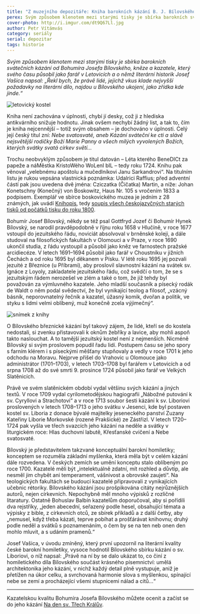 ```yaml
---
title: "Z muzejního depozitáře: Kniha barokních kázání B. J. Bílovského"
perex: Svým způsobem klenotem mezi starými tisky je sbírka barokních svátečních kázání od Bohumíra Josefa Bílovského, kněze a kazatele, který svého času působil jako farář v Letovicích.
cover-photo: http://i.imgur.com/dt9Q67Ll.jpg
author: Petr Vítámvás
category: seriály
serial: depozitar
tags: historie
---
```


*Svým způsobem klenotem mezi starými tisky je sbírka barokních svátečních kázání od Bohumíra Josefa Bílovského, kněze a kazatele, který svého času působil jako farář v Letovicích a o němž literární historik Josef Vašica napsal: „Řekl bych, že právě lidé, jejichž vkus klade nejvyšší požadavky na literární dílo, najdou u Bílovského ukojení, jako zřídka kde jinde.“*

<img src="http://i.imgur.com/dt9Q67L.jpg" alt="letovický kostel" class="img-responsive img-popup" data-author="Petr Vítámvás">

Kniha není zachována v úplnosti, chybí jí desky, což ji z hlediska antikvárního snižuje hodnotu. Jinak ovšem nechybí žádný list, a tak to, čím je kniha nejcennější – totiž svým obsahem – je dochováno v úplnosti. Celý její český titul zní: *Nebe svatosvaté, aneb Kázání sváteční ke cti a slávě nejsvětější rodičky Boží Marie Panny a všech milých vyvolených Božích, kterých svátky svatá církev světí…*

Trochu neobvyklým způsobem je titul datován – Léta kterého BeneDICt za papeže a náMěstka KristoWého WoLenI bIL – tedy roku 1724. Knihu pak věnoval „velebnému apoštolu a mučedlníkovi Janu Sarkandrovi“. Na titulním listu je rukou vepsána vlastnická poznámka: Udalrici Raffius; před adventní částí pak jsou uvedena dvě jména: Cziczatka (Čičatka) Martin, a níže: Johan Konetschny (Konečný) von Boskowitz, Haus Nr. 105 s vročením 1833 a podpisem. Exemplář ve sbírce boskovického muzea je jedním z 28 známých, jak uvádí [Knihopis](http://www.knihopis.cz), tedy [soupis všech českojazyčných starých tisků od počátků tisku do roku 1800](http://aleph.nkp.cz/F/Y75K8BPIFE3KN3PAV5BN5JLX5DTVYYMC7B1GBBRJ3F4NR6HS7X-08575?func=full-set-set&set_number=014599&set_entry=000002&format=999).

Bohumír Josef Bílovský, někdy se též psal Gottfryd Jozef či Bohumír Hynek Bílovský, se narodil pravděpodobně v říjnu roku 1658 v Hlučíně, v roce 1677 vstoupil do jezuitského řádu, noviciát absolvoval v brněnské koleji, a dále studoval na filosofických fakultách v Olomouci a v Praze, v roce 1690 ukončil studia, z řádu vystoupil a působil jako kněz ve farnostech pražské arcidiecéze.  V letech 1691–1694 působil jako farář v Choustníku v jižních Čechách a od roku 1695 byl děkanem v Písku. V létě roku 1695 jej pozvali jezuité z Březnice (u Příbrami), aby proslovil slavnostní kázání na svátek sv. Ignáce z Loyoly, zakladatele jezuitského řádu, což svědčí o tom, že se s jezuitským řádem nerozešel ve zlém a také o tom, že již tehdy byl považován za výmluvného kazatele. Jeho mladší současník a písecký rodák de Waldt o něm podal svědectví, že byl vynikající teolog a filosof, „vzácný básník, neporovnatelný řečník a kazatel, úžasný komik, dvořan a politik, ve styku s lidmi velmi oblíbený, muž konečně zcela výjimečný“.

<img src="http://i.imgur.com/5v2eOdF.jpg" alt="snímek z knihy" class="img-responsive img-popup" data-author="Petr Vítámvás">

O Bílovského březnické kázání byl takový zájem, že lidé, kteří se do kostela nedostali, si zvenku přistavovali k oknům žebříky a lavice, aby mohli aspoň takto naslouchat. A to tamější jezuitský kostel není z nejmenších. Nicméně Bílovský si svým proslovem popudil řadu lidí. Postupem času se jeho spory s farním klérem i s píseckými měšťany stupňovaly a vedly v roce 1701 k jeho odchodu na Moravu. Nejprve přišel do Vrahovic u Olomouce jako administrátor (1701–1703), v letech 1703–1708 byl farářem v Letovicích a od srpna 1708 až do své smrti 9. prosince 1724 působil jako farář ve Velkých Slatěnicích.

Právě ve svém slatěnickém období vydal většinu svých kázání a jiných textů. V roce 1709 vydal cyrilometodějskou hagiografii „Nábožné putování k sv. Cyryllovi a Strachotovi“ a v roce 1713 soubor šesti kázání k sv. Liboriovi proslovených v letech 1708–1713 o jeho svátku v Jesenci, kde byl postaven kostel sv. Liboria z donace bývalé majitelky jeseneckého panství Zuzany Kateřiny Liborie Morkovské (rozené Prakšické) ze Zástřizl. V letech 1720–1724 pak vyšla ve třech svazcích jeho kázání na neděle a svátky v liturgickém roce: Hlas duchovní labutě, Křesťanské cvičení a Nebe svatosvaté.

Bílovský je představitelem takzvané konceptuální barokní homiletiky; konceptem se rozuměla základní myšlenka, která měla být v celém kázání dále rozvedena. V českých zemích se umění konceptu stalo oblíbeným po roce 1700. Kazatelé měli být „intelektuálně zdatní, mít rozhled a důvtip, ale nesměl jim chybět ani temperament, vášnivost a obrovské zaujetí“. Na teologických fakultách se budoucí kazatelé připravovali z vynikajících učebnic rétoriky. Bílovského kázání jsou prošpikována citáty nejrůznějších autorů, nejen církevních. Nepochybně měl mnoho výpisků z rozličné litaratury. Ostatně Bohuslav Balbín kazatelům doporučoval, aby si pořídili dva rejstříky, „jeden abecední, seřazený podle hesel, obsahující témata a výpisky z bible, z církevních otců, ze sbírek příkladů a z další četby, aby „nemusel, když třeba kázati, teprve pobíhat a prošťárávat knihovnu; druhý podle neděl a svátků s poznamenáním, o čem by se na ten neb onen den mohlo mluvit, a s udáním pramenů.“

Josef Vašica, v úvodu zmíněný, který první upozornil na literární kvality české barokní homiletiky, vysoce hodnotil Bílovského sbírku kázání o sv. Liboriovi, o níž napsal: „Právě na ní by se dalo ukázat to, co činí z homiletického díla Bílovského součást krásného písemnictví: umělá architektonika jeho kázání, v nichž každý detail plně vystupuje, aniž je přetížen na úkor celku, a svrchovaná harmonie slova s myšlenkou, spínající nebe se zemí a procházející všemi stupnicemi nálad a citů…“ 

---

Kazatelskou kvalitu Bohumíra Josefa Bílovského můžete ocenit a začíst se do jeho kázání [Na den sv. Třech Králův](https://docs.google.com/document/d/1sJ_ptzHrAJHagVzK7q-4N69i4Tp5c0J6xMjB8Kfu42o/edit?usp=sharing).
